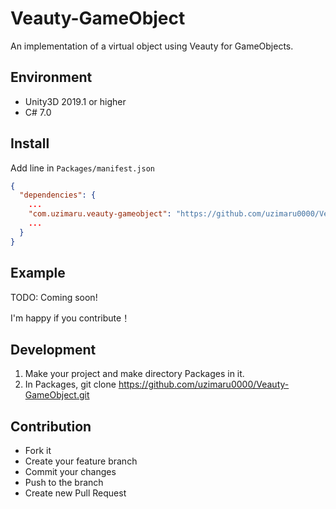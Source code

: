# Veauty-GameObject

An implementation of a virtual object using Veauty for GameObjects.

## Environment

- Unity3D 2019.1 or higher
- C# 7.0

## Install

Add line in `Packages/manifest.json`

```json
{
  "dependencies": {
    ...
    "com.uzimaru.veauty-gameobject": "https://github.com/uzimaru0000/Veauty-GameObject.git",
    ...
  }
}
```

## Example
TODO: Coming soon!

I'm happy if you contribute！

## Development
1. Make your project and make directory Packages in it.
2. In Packages, git clone https://github.com/uzimaru0000/Veauty-GameObject.git

## Contribution

- Fork it
- Create your feature branch
- Commit your changes
- Push to the branch
- Create new Pull Request
